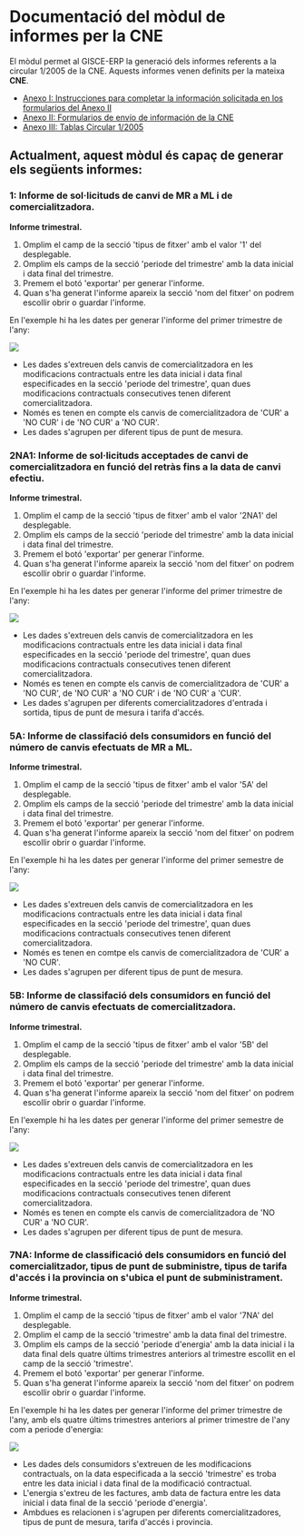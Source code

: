 # Documentació del mòdul de informes per la CNE

El mòdul permet al GISCE-ERP la generació dels informes referents a la circular
1/2005 de la CNE. Aquests informes venen definits per la mateixa **CNE**.

* [Anexo I: Instrucciones para completar la información solicitada en los
  formularios del Anexo II](https://sede.cne.gob.es/c/document_library/get_file?uuid=59598178-3f1c-47e5-98ee-b705b6c06397&groupId=10136)
* [Anexo II: Formularios de envío de información de la CNE](https://sede.cne.gob.es/c/document_library/get_file?uuid=ce663590-4c7d-411a-b902-0f543c815b10&groupId=10136)
* [Anexo III: Tablas Circular 1/2005](https://sede.cne.gob.es/c/document_library/get_file?uuid=97fb83c3-dc74-40be-a5e2-fa8a813e29eb&groupId=10136)

## Actualment, aquest mòdul és capaç de generar els següents informes:


### **1:** Informe de sol·licituds de canvi de MR a ML i de comercialitzadora.

**Informe trimestral.**

1. Omplim el camp de la secció 'tipus de fitxer' amb el valor '1' del desplegable.
2. Omplim els camps de la secció 'periode del trimestre' amb la data inicial
   i data final del trimestre.
3. Premem el botó 'exportar' per generar l'informe. 
4. Quan s'ha generat l'informe apareix la secció 'nom del fitxer' on
   podrem escollir obrir o guardar l'informe.

En l'exemple hi ha les dates per generar l'informe del primer trimestre de l'any:

![](../_static/cnmc/wizard_informe_1.png)

* Les dades s'extreuen dels canvis de comercialitzadora en les modificacions
  contractuals entre les data inicial i data final especificades en la secció
  'periode del trimestre', quan dues modificacions contractuals consecutives
  tenen diferent comercialitzadora.
* Només es tenen en compte els canvis de comercialitzadora de 'CUR' a
  'NO CUR' i de 'NO CUR' a 'NO CUR'.
* Les dades s'agrupen per diferent tipus de punt de mesura.


 
### **2NA1:** Informe de sol·licituds acceptades de canvi de comercialitzadora en funció del retràs fins a la data de canvi efectiu.

**Informe trimestral.**

1. Omplim el camp de la secció 'tipus de fitxer' amb el valor '2NA1' del desplegable.
2. Omplim els camps de la secció 'periode del trimestre' amb la data inicial
   i data final del trimestre.
3. Premem el botó 'exportar' per generar l'informe. 
4. Quan s'ha generat l'informe apareix la secció 'nom del fitxer' on
   podrem escollir obrir o guardar l'informe.

En l'exemple hi ha les dates per generar l'informe del primer trimestre de l'any:

![](../_static/cnmc/wizard_informe_2.png)

* Les dades s'extreuen dels canvis de comercialitzadora en les modificacions
  contractuals entre les data inicial i data final especificades en la secció
  'periode del trimestre', quan dues modificacions contractuals consecutives
  tenen diferent comercialitzadora.
* Només es tenen en compte els canvis de comercialitzadora de 'CUR' a
  'NO CUR', de 'NO CUR' a 'NO CUR' i de 'NO CUR' a 'CUR'.
* Les dades s'agrupen per diferents comercialitzadores d'entrada i sortida,
  tipus de punt de mesura i tarifa d'accés.



### **5A:** Informe de classifació dels consumidors en funció del número de canvis efectuats de MR a ML.

**Informe trimestral.**

1. Omplim el camp de la secció 'tipus de fitxer' amb el valor '5A' del desplegable.
2. Omplim els camps de la secció 'periode del trimestre' amb la data inicial
   i data final del trimestre.
3. Premem el botó 'exportar' per generar l'informe. 
4. Quan s'ha generat l'informe apareix la secció 'nom del fitxer' on podrem
   escollir obrir o guardar l'informe.

En l'exemple hi ha les dates per generar l'informe del primer semestre de l'any:

![](../_static/cnmc/wizard_informe_5a.png)

* Les dades s'extreuen dels canvis de comercialitzadora en les modificacions
  contractuals entre les data inicial i data final especificades en la secció
  'periode del trimestre', quan dues modificacions contractuals consecutives
  tenen diferent comercialitzadora.
* Només es tenen en comtpe els canvis de comercialitzadora de 'CUR' a 'NO CUR'. 
* Les dades s'agrupen per diferent tipus de punt de mesura. 



### **5B:** Informe de classifació dels consumidors en funció del número de canvis efectuats de comercialitzadora.

**Informe trimestral.**

1. Omplim el camp de la secció 'tipus de fitxer' amb el valor '5B' del desplegable.
2. Omplim els camps de la secció 'periode del trimestre' amb la data inicial
   i data final del trimestre.
3. Premem el botó 'exportar' per generar l'informe. 
4. Quan s'ha generat l'informe apareix la secció 'nom del fitxer' on podrem
   escollir obrir o guardar l'informe.

En l'exemple hi ha les dates per generar l'informe del primer semestre de l'any:

![](../_static/cnmc/wizard_informe_5b.png)

* Les dades s'extreuen dels canvis de comercialitzadora en les modificacions
  contractuals entre les data inicial i data final especificades en la secció
  'periode del trimestre', quan dues modificacions contractuals consecutives
  tenen diferent comercialitzadora.
* Només es tenen en compte els canvis de comercialitzadora de 'NO CUR' a 'NO CUR'. 
* Les dades s'agrupen per diferent tipus de punt de mesura.



### **7NA:** Informe de classificació dels consumidors en funció del comercialitzador, tipus de punt de subministre, tipus de tarifa d'accés i la provincia on s'ubica el punt de subministrament.

**Informe trimestral.**

1. Omplim el camp de la secció 'tipus de fitxer' amb el valor '7NA' del desplegable.
2. Omplim el camp de la secció 'trimestre' amb la data final del trimestre.
3. Omplim els camps de la secció 'periode d'energia' amb la data inicial i
   la data final dels quatre últims trimestres anteriors al trimestre escollit
   en el camp de la secció 'trimestre'.
4. Premem el botó 'exportar' per generar l'informe. 
5. Quan s'ha generat l'informe apareix la secció 'nom del fitxer' on podrem
   escollir obrir o guardar l'informe.

En l'exemple hi ha les dates per generar l'informe del primer trimestre de
l'any, amb els quatre últims trimestres anteriors al primer trimestre de l'any
com a periode d'energia:

![](../_static/cnmc/wizard_informe_7.png)

* Les dades dels consumidors s'extreuen de les modificacions contractuals,
  on la data especificada a la secció 'trimestre' es troba entre les data
  inicial i data final de la modificació contractual.
* L'energia s'extreu de les factures, amb data de factura entre les data
  inicial i data final de la secció 'periode d'energia'.
* Ambdues es relacionen i s'agrupen per diferents comercialitzadores,
  tipus de punt de mesura, tarifa d'accés i provincia.
